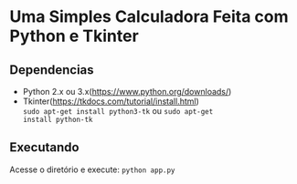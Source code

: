 # Uma Simples Calculadora Feita com Python e Tkinter
## Dependencias
- Python 2.x ou 3.x(https://www.python.org/downloads/)
- Tkinter(https://tkdocs.com/tutorial/install.html)<br>
<code>sudo apt-get install python3-tk</code> ou <code>sudo apt-get install python-tk</code>

## Executando
Acesse o diretório e execute: <code>python app.py</code>


